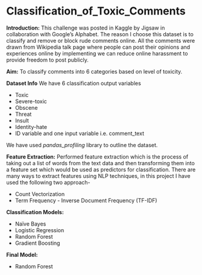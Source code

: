 # Classification_of_Toxic_Comments #

**Introduction:** This challenge was posted in Kaggle by Jigsaw in collaboration with Google’s Alphabet. The reason I choose this dataset is to classify and remove or block rude comments online. All the comments were drawn from Wikipedia talk page where people can post their opinions and experiences online by implementing we can reduce online harassment to provide freedom to post publicly.

**Aim:** To classify comments into 6 categories based on level of toxicity.

**Dataset Info** We have 6 classification output variables

* Toxic
* Severe-toxic
* Obscene
* Threat
* Insult
* Identity-hate 
* ID variable and one input variable i.e. comment_text

We have used _pandas_profiling_ library to outline the dataset.

**Feature Extraction:** Performed feature extraction which is the process of taking out a list of words from the text data and then transforming them into a feature set which would be used as predictors for classification. There are many ways to extract features using NLP techniques, in this project I have used the following two approach-
* Count Vectorization
* Term Frequency - Inverse Document Frequency (TF-IDF)

**Classification Models:**

* Naïve Bayes
* Logistic Regression
* Random Forest
* Gradient Boosting

**Final Model:**

* Random Forest
